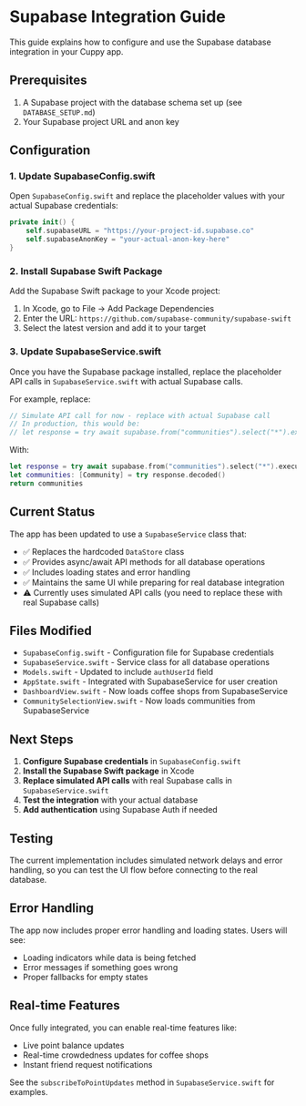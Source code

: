 # Supabase Integration Guide

This guide explains how to configure and use the Supabase database integration in your Cuppy app.

## Prerequisites

1. A Supabase project with the database schema set up (see `DATABASE_SETUP.md`)
2. Your Supabase project URL and anon key

## Configuration

### 1. Update SupabaseConfig.swift

Open `SupabaseConfig.swift` and replace the placeholder values with your actual Supabase credentials:

```swift
private init() {
    self.supabaseURL = "https://your-project-id.supabase.co"
    self.supabaseAnonKey = "your-actual-anon-key-here"
}
```

### 2. Install Supabase Swift Package

Add the Supabase Swift package to your Xcode project:

1. In Xcode, go to File → Add Package Dependencies
2. Enter the URL: `https://github.com/supabase-community/supabase-swift`
3. Select the latest version and add it to your target

### 3. Update SupabaseService.swift

Once you have the Supabase package installed, replace the placeholder API calls in `SupabaseService.swift` with actual Supabase calls.

For example, replace:

```swift
// Simulate API call for now - replace with actual Supabase call
// In production, this would be:
// let response = try await supabase.from("communities").select("*").execute()
```

With:

```swift
let response = try await supabase.from("communities").select("*").execute()
let communities: [Community] = try response.decoded()
return communities
```

## Current Status

The app has been updated to use a `SupabaseService` class that:

- ✅ Replaces the hardcoded `DataStore` class
- ✅ Provides async/await API methods for all database operations
- ✅ Includes loading states and error handling
- ✅ Maintains the same UI while preparing for real database integration
- ⚠️ Currently uses simulated API calls (you need to replace these with real Supabase calls)

## Files Modified

- `SupabaseConfig.swift` - Configuration file for Supabase credentials
- `SupabaseService.swift` - Service class for all database operations
- `Models.swift` - Updated to include `authUserId` field
- `AppState.swift` - Integrated with SupabaseService for user creation
- `DashboardView.swift` - Now loads coffee shops from SupabaseService
- `CommunitySelectionView.swift` - Now loads communities from SupabaseService

## Next Steps

1. **Configure Supabase credentials** in `SupabaseConfig.swift`
2. **Install the Supabase Swift package** in Xcode
3. **Replace simulated API calls** with real Supabase calls in `SupabaseService.swift`
4. **Test the integration** with your actual database
5. **Add authentication** using Supabase Auth if needed

## Testing

The current implementation includes simulated network delays and error handling, so you can test the UI flow before connecting to the real database.

## Error Handling

The app now includes proper error handling and loading states. Users will see:
- Loading indicators while data is being fetched
- Error messages if something goes wrong
- Proper fallbacks for empty states

## Real-time Features

Once fully integrated, you can enable real-time features like:
- Live point balance updates
- Real-time crowdedness updates for coffee shops
- Instant friend request notifications

See the `subscribeToPointUpdates` method in `SupabaseService.swift` for examples.